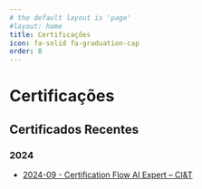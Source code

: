```yaml
---
# the default layout is 'page'
#layout: home
title: Certificações
icon: fa-solid fa-graduation-cap
order: 8
---
```


# Certificações

## Certificados Recentes

### 2024

- [2024-09 - Certification Flow AI Expert – CI&T](link)